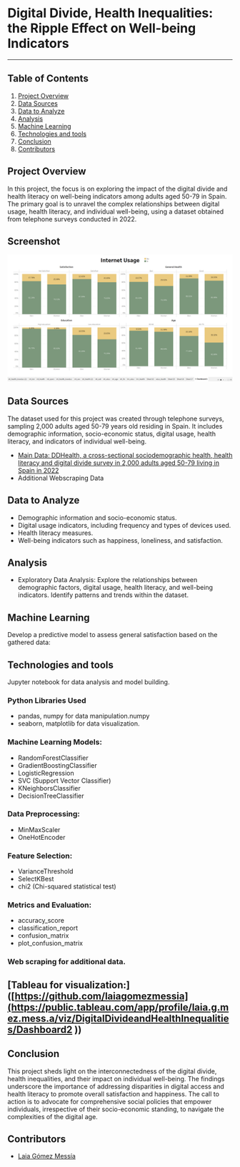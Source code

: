 # Digital Divide, Health Inequalities: the Ripple Effect on Well-being Indicators

***

## Table of Contents
1. [Project Overview](#project-overview)
2. [Data Sources](#data-sources)
3. [Data to Analyze](#data-to-analyze)
4. [Analysis](#analysis)
5. [Machine Learning](#machine-learning)
6. [Technologies and tools](#technologies-and-tools)
7. [Conclusion](#conclusion)
8. [Contributors](#contributors)

## Project Overview
In this project, the focus is on exploring the impact of the digital divide and health literacy on well-being indicators among adults aged 50-79 in Spain. The primary goal is to unravel the complex relationships between digital usage, health literacy, and individual well-being, using a dataset obtained from telephone surveys conducted in 2022.

## Screenshot
![Screenshot](DDHHealth.png)

## Data Sources
The dataset used for this project was created through telephone surveys, sampling 2,000 adults aged 50-79 years old residing in Spain. It includes demographic information, socio-economic status, digital usage, health literacy, and indicators of individual well-being.

- [Main Data: DDHealth, a cross-sectional sociodemographic health, health literacy and digital divide survey in 2,000 adults aged 50-79 living in Spain in 2022](https://dataverse.csuc.cat/dataset.xhtml?persistentId=doi:10.34810/data765)
- Additional Webscraping Data

## Data to Analyze
- Demographic information and socio-economic status.
- Digital usage indicators, including frequency and types of devices used.
- Health literacy measures.
- Well-being indicators such as happiness, loneliness, and satisfaction.

## Analysis
- Exploratory Data Analysis:
Explore the relationships between demographic factors, digital usage, health literacy, and well-being indicators.
Identify patterns and trends within the dataset.

## Machine Learning
Develop a predictive model to assess general satisfaction based on the gathered data:

## Technologies and tools 

Jupyter notebook for data analysis and model building.

### Python Libraries Used
- pandas, numpy for data manipulation.numpy
- seaborn, matplotlib for data visualization.

### Machine Learning Models: 
- RandomForestClassifier
- GradientBoostingClassifier 
- LogisticRegression
- SVC (Support Vector Classifier)
- KNeighborsClassifier
- DecisionTreeClassifier

### Data Preprocessing: 
- MinMaxScaler
- OneHotEncoder

### Feature Selection: 
- VarianceThreshold
- SelectKBest
- chi2 (Chi-squared statistical test)

### Metrics and Evaluation:
- accuracy_score
- classification_report
- confusion_matrix
- plot_confusion_matrix

### Web scraping for additional data.

## [Tableau for visualization:]([https://github.com/laiagomezmessia](https://public.tableau.com/app/profile/laia.g.mez.mess.a/viz/DigitalDivideandHealthInequalities/Dashboard2 ))  

## Conclusion
This project sheds light on the interconnectedness of the digital divide, health inequalities, and their impact on individual well-being. The findings underscore the importance of addressing disparities in digital access and health literacy to promote overall satisfaction and happiness. The call to action is to advocate for comprehensive social policies that empower individuals, irrespective of their socio-economic standing, to navigate the complexities of the digital age.

## Contributors
- [Laia Gómez Messía](https://github.com/laiagomezmessia)

